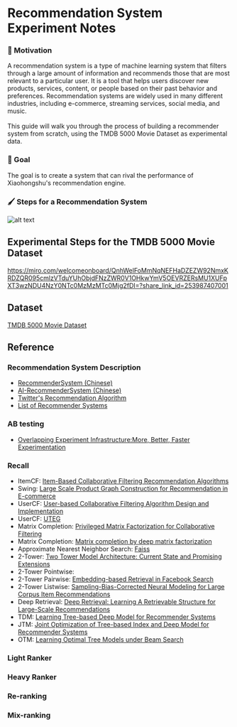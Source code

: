 # Recommendation System Experiment Notes
### 💪 Motivation
A recommendation system is a type of machine learning system that filters through a large amount of information and recommends those that are most relevant to a particular user. It is a tool that helps users discover new products, services, content, or people based on their past behavior and preferences. Recommendation systems are widely used in many different industries, including e-commerce, streaming services, social media, and music.<br />
<br />
This guide will walk you through the process of building a recommender system from scratch, using the TMDB 5000 Movie Dataset as experimental data.
### 🎯 Goal
The goal is to create a system that can rival the performance of Xiaohongshu's recommendation engine.
### 🖌️ Steps for a Recommendation System
![alt text](https://github.com/helgesander02/recommendationsystem_study/blob/main/docs/process.jpg)

## Experimental Steps for the TMDB 5000 Movie Dataset
https://miro.com/welcomeonboard/QnhWelFoMmNqNEFHaDZEZW92NmxKRDZQR095cmlzVTduYUhObjdFNzZWR0V1OHkwYmV5OEVRZERsMU1XUFpXT3wzNDU4NzY0NTc0MzMzMTc0Mjg2fDI=?share_link_id=253987407001

## Dataset
[TMDB 5000 Movie Dataset](https://www.kaggle.com/datasets/tmdb/tmdb-movie-metadata) <br />

## Reference
### Recommendation System Description
* [RecommenderSystem (Chinese)](https://github.com/wangshusen/RecommenderSystem)
* [AI-RecommenderSystem (Chinese)](https://github.com/zhongqiangwu960812/AI-RecommenderSystem)
* [Twitter's Recommendation Algorithm](https://github.com/twitter/the-algorithm)
* [List of Recommender Systems](https://github.com/grahamjenson/list_of_recommender_systems?tab=readme-ov-file#open-source-recommender-systems)

### AB testing
* [Overlapping Experiment Infrastructure:More, Better, Faster Experimentation](https://storage.googleapis.com/pub-tools-public-publication-data/pdf/36500.pdf)

### Recall
* ItemCF: [Item-Based Collaborative Filtering Recommendation Algorithms](https://www.ra.ethz.ch/cdstore/www10/papers/pdf/p519.pdf)
* Swing: [Large Scale Product Graph Construction for Recommendation in E-commerce](https://arxiv.org/pdf/2010.05525)
* UserCF: [User-based Collaborative Filtering Algorithm Design and Implementation](https://iopscience.iop.org/article/10.1088/1742-6596/1757/1/012168/pdf)
* UserCF: [UTEG](https://github.com/twitter/the-algorithm/blob/main/src/scala/com/twitter/recos/user_tweet_entity_graph/README.md)
* Matrix Completion: [Privileged Matrix Factorization for Collaborative Filtering](https://www.ijcai.org/Proceedings/2017/0223.pdf)
* Matrix Completion: [Matrix completion by deep matrix factorization](https://www.sciencedirect.com/science/article/abs/pii/S0893608017302502)
* Approximate Nearest Neighbor Search: [Faiss](https://github.com/facebookresearch/faiss)
* 2-Tower: [Two Tower Model Architecture: Current State and Promising Extensions](https://blog.reachsumit.com/posts/2023/03/two-tower-model/)
* 2-Tower Pointwise: 
* 2-Tower Pairwise: [Embedding-based Retrieval in Facebook Search](https://arxiv.org/pdf/2006.11632)
* 2-Tower Listwise: [Sampling-Bias-Corrected Neural Modeling for Large Corpus Item Recommendations](https://storage.googleapis.com/pub-tools-public-publication-data/pdf/6c8a86c981a62b0126a11896b7f6ae0dae4c3566.pdf)
* Deep Retrieval: [Deep Retrieval: Learning A Retrievable Structure for Large-Scale Recommendations](https://arxiv.org/pdf/2007.07203)
* TDM: [Learning Tree-based Deep Model for Recommender Systems](https://arxiv.org/pdf/1801.02294)
* JTM: [Joint Optimization of Tree-based Index and Deep Model for Recommender Systems](https://arxiv.org/pdf/1902.07565)
* OTM: [Learning Optimal Tree Models under Beam Search](https://arxiv.org/pdf/2006.15408)


### Light Ranker

### Heavy Ranker

### Re-ranking

### Mix-ranking